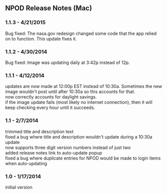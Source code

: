 ## NPOD Release Notes (Mac)

### 1.1.3 - 4/21/2015
Bug fixed: The nasa.gov redesign changed some code that the app relied on to function. This update fixes it.

### 1.1.2 - 4/30/2014
Bug fixed: Image was updating daily at 3:42p instead of 12p.

### 1.1.1 - 4/12/2014
updates are now made at 12:00p EST instead of 10:30a. Sometimes the new image wouldn't post until after 10:30a so this accounts for that.  
now correctly accounts for daylight savings.  
if the image update fails (most likely no internet connection), then it will keep checking every hour until it succeeds.

### 1.1 - 2/7/2014
trimmed title and description text  
fixed a bug where title and description wouldn't update during a 10:30a update  
now supports three digit version numbers instead of just two  
added release notes link to auto-update popup  
fixed a bug where duplicate entries for NPOD would be made to login items when auto-updating

### 1.0 - 1/17/2014
initial version
